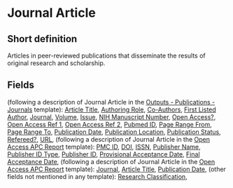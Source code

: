 # Journal Article
## Short definition
Articles in peer-reviewed publications that disseminate the results of original research and scholarship.
## Fields
(following a description of Journal Article in the [Outputs - Publications - Journals](../Templates/Outputs%20-%20Publications%20-%20Journals.md) template):
[Article Title](../Object-Fields/Journal%20Article/Article%20Title.md),
[Authoring Role](../Object-Fields/Journal%20Article/Authoring%20Role.md),
[Co-Authors](../Object-Fields/Journal%20Article/Co-Authors.md),
[First Listed Author](../Object-Fields/Journal%20Article/First%20Listed%20Author.md),
[Journal](../Object-Fields/Journal%20Article/Journal.md),
[Volume](../Object-Fields/Journal%20Article/Volume.md),
[Issue](../Object-Fields/Journal%20Article/Issue.md),
[NIH Manuscript Number](../Object-Fields/Journal%20Article/NIH%20Manuscript%20Number.md),
[Open Access?](../Object-Fields/Journal%20Article/Open%20Access.md),
[Open Access Ref 1](../Object-Fields/Journal%20Article/Open%20Access%20Ref%201.md),
[Open Access Ref 2](../Object-Fields/Journal%20Article/Open%20Access%20Ref%202.md),
[Pubmed ID](../Object-Fields/Journal%20Article/Pubmed%20ID.md),
[Page Range From](../Object-Fields/Journal%20Article/Page%20Range%20From.md),
[Page Range To](../Object-Fields/Journal%20Article/Page%20Range%20To.md),
[Publication Date](../Object-Fields/Journal%20Article/Publication%20Date.md),
[Publication Location](../Object-Fields/Journal%20Article/Publication%20Location.md),
[Publication Status](../Object-Fields/Journal%20Article/Publication%20Status.md),
[Refereed?](../Object-Fields/Journal%20Article/Refereed.md),
[URL](../Object-Fields/Journal%20Article/URL.md),
(following a description of Journal Article in the [Open Access APC Report](../Templates/Open%20Access%20APC%20Report.md) template):
[PMC ID](../Object-Fields/Journal%20Article/PMC%20ID.md),
[DOI](../Object-Fields/Journal%20Article/DOI.md),
[ISSN](../Object-Fields/Journal%20Article/ISSN.md),
[Publisher Name](../Object-Fields/Journal%20Article/Publisher%20Name.md),
[Publisher ID Type](../Object-Fields/Journal%20Article/Publisher%20ID%20Type.md),
[Publisher ID](../Object-Fields/Journal%20Article/Publisher%20ID.md),
[Provisional Acceptance Date](../Object-Fields/Journal%20Article/Provisional%20Acceptance%20Date.md),
[Final Acceptance Date](../Object-Fields/Journal%20Article/Final%20Acceptance%20Date.md),
(following a description of Journal Article in the [Open Access APC Report](../Templates/Open%20Access%20APC%20Report.md) template):
[Journal](../Object-Fields/Journal%20Article/Journal.md),
[Article Title](../Object-Fields/Journal%20Article/Article%20Title.md),
[Publication Date](../Object-Fields/Journal%20Article/Publication%20Date.md),
(other fields not mentioned in any template):
[Research Classification](../Object-Fields/Journal%20Article/Research%20Classification.md),
